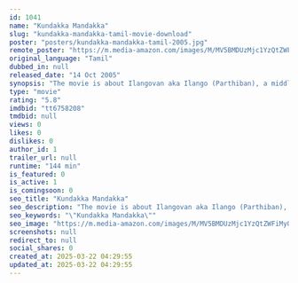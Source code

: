```yaml
---
id: 1041
name: "Kundakka Mandakka"
slug: "kundakka-mandakka-tamil-movie-download"
poster: "posters/kundakka-mandakka-tamil-2005.jpg"
remote_poster: "https://m.media-amazon.com/images/M/MV5BMDUzMjc1YzQtZWFiMy00OTJkLThlMWEtNDM0NTRiZjNhYmYwXkEyXkFqcGdeQXVyMTEzNzg0Mjkx._V1_SX300.jpg"
original_language: "Tamil"
dubbed_in: null
released_date: "14 Oct 2005"
synopsis: "The movie is about Ilangovan aka Ilango (Parthiban), a middle-class youth, who dreams to get his sister Kavitha (Mallika married to a millionaire. He is very keen on becoming rich and falls in love with Roopa (Lakshmi Rai), daught..."
type: "movie"
rating: "5.8"
imdbid: "tt6758208"
tmdbid: null
views: 0
likes: 0
dislikes: 0
author_id: 1
trailer_url: null
runtime: "144 min"
is_featured: 0
is_active: 1
is_comingsoon: 0
seo_title: "Kundakka Mandakka"
seo_description: "The movie is about Ilangovan aka Ilango (Parthiban), a middle-class youth, who dreams to get his sister Kavitha (Mallika married to a millionaire. He is very keen on becoming rich and falls in love with Roopa (Lakshmi Rai), daught..."
seo_keywords: "\"Kundakka Mandakka\""
seo_image: "https://m.media-amazon.com/images/M/MV5BMDUzMjc1YzQtZWFiMy00OTJkLThlMWEtNDM0NTRiZjNhYmYwXkEyXkFqcGdeQXVyMTEzNzg0Mjkx._V1_SX300.jpg"
screenshots: null
redirect_to: null
social_shares: 0
created_at: 2025-03-22 04:29:55
updated_at: 2025-03-22 04:29:55
---
```


